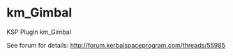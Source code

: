 km_Gimbal
=========

KSP Plugin km_Gimbal

See forum for details: http://forum.kerbalspaceprogram.com/threads/55985